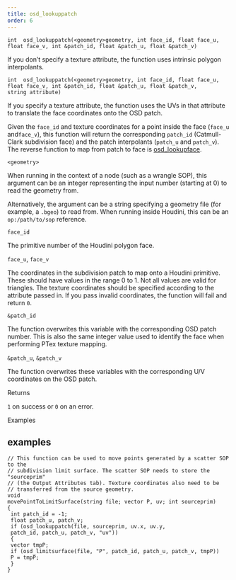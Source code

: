 ```yaml
---
title: osd_lookuppatch
order: 6
---
```

`int  osd_lookuppatch(<geometry>geometry, int face_id, float face_u, float face_v, int &patch_id, float &patch_u, float &patch_v)`

If you don’t specify a texture attribute, the function uses intrinsic polygon interpolants.

`int  osd_lookuppatch(<geometry>geometry, int face_id, float face_u, float face_v, int &patch_id, float &patch_u, float &patch_v, string attribute)`

If you specify a texture attribute, the function uses the UVs in that attribute to translate the face coordinates onto the OSD patch.

Given the `face_id` and texture coordinates for a point inside the face (`face_u` and`face_v`), this function will return the corresponding `patch_id` (Catmull-Clark subdivision face) and the patch interpolants (`patch_u` and `patch_v`). The reverse function to map from patch to face is [osd_lookupface](/en/houdini-vex/subdivision-surfaces/osd_lookupface "Outputs the Houdini face and UV coordinates corresponding to the given coordinates on an OSD patch.").

`<geometry>`

When running in the context of a node (such as a wrangle SOP), this argument can be an integer representing the input number (starting at 0) to read the geometry from.

Alternatively, the argument can be a string specifying a geometry file (for example, a `.bgeo`) to read from. When running inside Houdini, this can be an `op:/path/to/sop` reference.

`face_id`

The primitive number of the Houdini polygon face.

`face_u`, `face_v`

The coordinates in the subdivision patch to map onto a Houdini primitive.
These should have values in the range 0 to 1. Not all values are valid for triangles.
The texture coordinates should be specified according to the attribute passed in.
If you pass invalid coordinates, the function will fail and return `0`.

`&patch_id`

The function overwrites this variable with the corresponding OSD patch number.
This is also the same integer value used to identify the face when performing PTex texture mapping.

`&patch_u`, `&patch_v`

The function overwrites these variables with the corresponding U/V coordinates on the OSD patch.

Returns

`1` on success or `0` on an error.

Examples

## examples

```vex
// This function can be used to move points generated by a scatter SOP to the
// subdivision limit surface. The scatter SOP needs to store the "sourceprim"
// (the Output Attributes tab). Texture coordinates also need to be
// transferred from the source geometry.
void
movePointToLimitSurface(string file; vector P, uv; int sourceprim)
{
 int patch_id = -1;
 float patch_u, patch_v;
 if (osd_lookuppatch(file, sourceprim, uv.x, uv.y,
 patch_id, patch_u, patch_v, "uv"))
 {
 vector tmpP;
 if (osd_limitsurface(file, "P", patch_id, patch_u, patch_v, tmpP))
 P = tmpP;
 }
}

```
